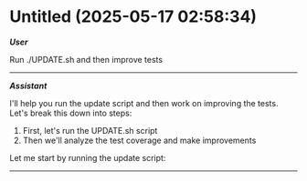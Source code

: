 <!-- Generated by SpecStory -->

# Untitled (2025-05-17 02:58:34)

_**User**_

Run ./UPDATE.sh and then improve tests

---

_**Assistant**_

I'll help you run the update script and then work on improving the tests. Let's break this down into steps:

1. First, let's run the UPDATE.sh script
2. Then we'll analyze the test coverage and make improvements

Let me start by running the update script:

---

